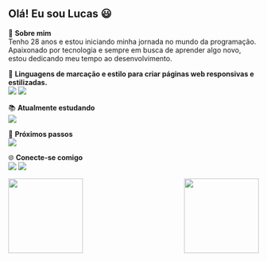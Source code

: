 ## Olá! Eu sou Lucas 😃

🎯 **Sobre mim**  
Tenho 28 anos e estou iniciando minha jornada no mundo da programação. Apaixonado por tecnologia e sempre em busca de aprender algo novo, estou dedicando meu tempo ao desenvolvimento.

🚀 **Linguagens de marcação e estilo para criar páginas web responsivas e estilizadas.**  
 <img src="https://img.shields.io/badge/HTML5-E34F26?style=for-the-badge&logo=html5&logoColor=white"> 
 <img src="https://img.shields.io/badge/CSS3-1572B6?style=for-the-badge&logo=css3&logoColor=white">  
 
📚 **Atualmente estudando**  
<img src="https://img.shields.io/badge/JavaScript-323330?style=for-the-badge&logo=javascript&logoColor=F7DF1E">

🔮 **Próximos passos**  
<img src="https://img.shields.io/badge/React-20232A?style=for-the-badge&logo=react&logoColor=61DAFB">

🌐 **Conecte-se comigo**  
<a href="https://www.instagram.com/lucassilva_z/"><img src="https://img.shields.io/badge/Instagram-E4405F?style=for-the-badge&logo=instagram&logoColor=white"></a>
<a href="https://www.facebook.com/profile.php?id=100009952359777"><img src="https://img.shields.io/badge/Facebook-1877F2?style=for-the-badge&logo=facebook&logoColor=white">
</a>

<div style="display: flex; justify-content: space-between;">
    <img src="https://github-readme-stats.vercel.app/api?username=lucas-silva95&show_icons=true&theme=radical" style="height: 150px; margin-right: 5px;">
    <img src="https://github-readme-stats.vercel.app/api/top-langs/?username=lucas-silva95&layout=compact" style="height: 150px;">
</div>



